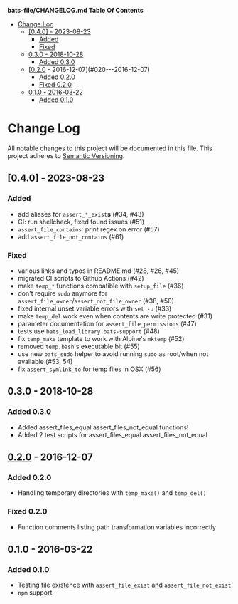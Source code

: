 <!-- START doctoc generated TOC please keep comment here to allow auto update -->
<!-- DON'T EDIT THIS SECTION, INSTEAD RE-RUN doctoc TO UPDATE -->
**bats-file/CHANGELOG.md Table Of Contents**

- [Change Log](#change-log)
  - [\[0.4.0\] - 2023-08-23](#%5C040%5C---2023-08-23)
    - [Added](#added)
    - [Fixed](#fixed)
  - [0.3.0 - 2018-10-28](#030---2018-10-28)
    - [Added 0.3.0](#added-030)
  - [[0.2.0] - 2016-12-07](#020---2016-12-07)
    - [Added 0.2.0](#added-020)
    - [Fixed 0.2.0](#fixed-020)
  - [0.1.0 - 2016-03-22](#010---2016-03-22)
    - [Added 0.1.0](#added-010)

<!-- END doctoc generated TOC please keep comment here to allow auto update -->

# Change Log

All notable changes to this project will be documented in this file.
This project adheres to [Semantic Versioning](http://semver.org/).

## \[0.4.0\] - 2023-08-23

### Added

- add aliases for `assert_*_exist`**s** (#34, #43)
- CI: run shellcheck, fixed found issues (#51)
- `assert_file_contains`: print regex on error (#57)
- add `assert_file_not_contains` (#61)

### Fixed

- various links and typos in README.md (#28, #26, #45)
- migrated CI scripts to Github Actions (#42)
- make `temp_*` functions compatible with `setup_file` (#36)
- don't require `sudo` anymore for `assert_file_owner`/`assert_not_file_owner` (#38, #50)
- fixed internal unset variable errors with `set -u` (#33)
- make `temp_del` work even when contents are write protected (#31)
- parameter documentation for `assert_file_permissions` (#47)
- tests use `bats_load_library bats-support` (#48)
- fix `temp_make` template to work with Alpine's `mktemp` (#52)
- removed `temp.bash`'s executable bit (#55)
- use new `bats_sudo` helper to avoid running `sudo` as root/when not available (#53, 54)
- fix `assert_symlink_to` for temp files in OSX (#56)

## 0.3.0 - 2018-10-28

### Added 0.3.0

- Added assert_files_equal assert_files_not_equal functions!
- Added 2 test scripts for assert_files_equal assert_files_not_equal

## [0.2.0] - 2016-12-07

### Added 0.2.0

- Handling temporary directories with `temp_make()` and `temp_del()`

### Fixed 0.2.0

- Function comments listing path transformation variables incorrectly

## 0.1.0 - 2016-03-22

### Added 0.1.0

- Testing file existence with `assert_file_exist` and
  `assert_file_not_exist`
- `npm` support

[0.2.0]: https://github.com/bats-core/bats-file/compare/v0.1.0...v0.2.0

